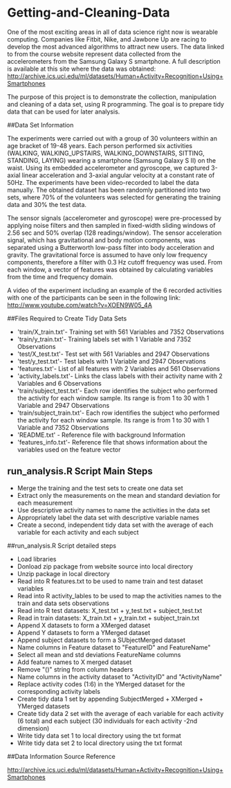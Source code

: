 # Getting-and-Cleaning-Data

One of the most exciting areas in all of data science right now is wearable computing. Companies like Fitbit, Nike, and Jawbone Up are racing to develop the most advanced algorithms to attract new users. The data linked to from the course website represent data collected from the accelerometers from the Samsung Galaxy S smartphone. A full description is available at this site where the data was obtained: 	http://archive.ics.uci.edu/ml/datasets/Human+Activity+Recognition+Using+Smartphones

The purpose of this project is to demonstrate the collection, manipulation and cleaning of a data set, using R programming.
The goal is to prepare tidy data that can be used for later analysis.

##Data Set Information

The experiments were carried out with a group of 30 volunteers within an age bracket of 19-48 years. Each person performed six activities (WALKING, WALKING_UPSTAIRS, WALKING_DOWNSTAIRS, SITTING, STANDING, LAYING) wearing a smartphone (Samsung Galaxy S II) on the waist. Using its embedded accelerometer and gyroscope, we captured 3-axial linear acceleration and 3-axial angular velocity at a constant rate of 50Hz. The experiments have been video-recorded to label the data manually. The obtained dataset has been randomly partitioned into two sets, where 70% of the volunteers was selected for generating the training data and 30% the test data. 

The sensor signals (accelerometer and gyroscope) were pre-processed by applying noise filters and then sampled in fixed-width sliding windows of 2.56 sec and 50% overlap (128 readings/window). The sensor acceleration signal, which has gravitational and body motion components, was separated using a Butterworth low-pass filter into body acceleration and gravity. The gravitational force is assumed to have only low frequency components, therefore a filter with 0.3 Hz cutoff frequency was used. From each window, a vector of features was obtained by calculating variables from the time and frequency domain. 

A video of the experiment including an example of the 6 recorded activities with one of the participants can be seen in the following link: http://www.youtube.com/watch?v=XOEN9W05_4A

##Files Required to Create Tidy Data Sets

* 'train/X_train.txt'- Training set with 561 Variables and 7352 Observations
* 'train/y_train.txt'- Training labels set with 1 Variable and 7352 Observations
* 'test/X_test.txt'- Test set with 561 Variables and 2947 Observations
* 'test/y_test.txt'- Test labels with 1 Variable and 2947 Observations
* 'features.txt'- List of all features with 2 Variables and 561 Observations
* 'activity_labels.txt'- Links the class labels with their activity name with 2 Variables and 6 Observations
* 'train/subject_test.txt'- Each row identifies the subject who performed the activity for each window sample. Its range is from 1 to 30 with 1 Variable and 2947 Observations
* 'train/subject_train.txt'- Each row identifies the subject who performed the activity for each window sample. Its range is from 1 to 30 with 1 Variable and 7352 Observations
* 'README.txt' - Reference file with background Information
* 'features_info.txt'- Reference file that shows information about the variables used on the feature vector

## run_analysis.R Script Main Steps

* Merge the training and the test sets to create one data set
* Extract only the measurements on the mean and standard deviation for each measurement 
* Use descriptive activity names to name the activities in the data set
* Appropriately label the data set with descriptive variable names
* Create a second, independent tidy data set with the average of each variable for each activity and each subject 


##run_analysis.R Script detailed steps
* Load libraries
* Donload zip package from website source into local directory
* Unzip package in local directory
* Read into R features.txt to be used to name train and test dataset variables
* Read into R activity_lables to be used to map the activities names to the train and data sets observations
* Read into R test datasets: X_test.txt + y_test.txt + subject_test.txt
* Read in train datasets: X_train.txt + y_train.txt + subject_train.txt
* Append X datasets to form a XMerged dataset
* Append Y datasets to form a YMerged dataset
* Append subject datasets to form a SUbjectMerged dataset
* Name columns in Feature dataset to "FeatureID" and FeatureName"
* Select all mean and std deviations FeatureName columns
* Add feature names to X merged dataset
* Remove "()" string from column headers
* Name columns in the activity dataset to "ActivityID" and "ActivityName"
* Replace activity codes (1:6) in the YMerged dataset for the corresponding activity labels
* Create tidy data 1 set by appending SubjectMerged + XMerged + YMerged datasets
* Create tidy data 2 set with the average of each variable for each activity (6 total) and each subject (30 individuals for each activity -2nd dimension)
* Write tidy data set 1 to local directory using the txt format
* Write tidy data set 2 to local directory using the txt format

##Data Information Source Reference

http://archive.ics.uci.edu/ml/datasets/Human+Activity+Recognition+Using+Smartphones



